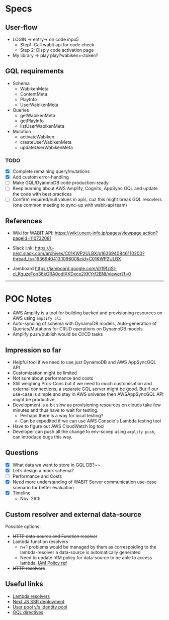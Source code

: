 # Specs

## User-flow

- LOGIN -> entry-> on code inpu5
  - Step1: Call wabit api for code check
  - Step 2: Disply code activation page
- My library -> play play?wabiken=<token?

## GQL requirements

- Schema
  - WabikenMeta
  - ContentMeta
  - PlayInfo
  - UserWabikenMeta <DONE>
- Queries
  - getWabikenMeta <DONE>
  - getPlayInfo <DONE>
  - listUserWabikenMeta <DONE>
- Mutation
  - activateWabiken <DONE>
  - createUserWabikenMeta <DONE>
  - updateUserWabikenMeta <DONE>

### TODO

- [x] Complete remaining query/mutations
- [x] Add custom error-handling
- [ ] Make GQL/DyanmoDB code production-ready
- [ ] Keep learning about AWS Amplify, Cognito, AppSync GQL and update the code with best practices
- [ ] Confirm required/null values in apis, cuz this might break GQL resovlers (one common meeting to sync-up with wabit-api team)

## References

- Wiki for WABIT API:
  <https://wiki.unext-info.jp/pages/viewpage.action?pageId=110732081>

- Slack link:
  <https://u-next.slack.com/archives/C01KWP2ULBX/p1636940846110200?thread_ts=1636940413.109600&cid=C01KWP2ULBX>

- Jamboard
  <https://jamboard.google.com/d/19fziSl-cLKguzeTon36kORA0odIXKDxcp2XKYrf2BNI/viewer?f=0>

---

# POC Notes

- AWS Amplify is a tool for building backed and provisioning resources on AWS using `amplify cli`
- Auto-syncing of schema with DynamoDB models, Auto-generation of Queries/Mutations for CRUD operations on DynamoDB models
- Amplify push/publish would be CI/CD tasks

## Impression so far

- Helpful tool if we need to use just DynamoDB and AWS AppSyncGQL API
- Customization might be limited
- Not sure about performance and costs
- Still weighing Pros-Cons but if we need to much customisation and external connections, a separate GQL server might be good. But if our use-case is simple and stay in AWS universe then AWSAppSyncGQL API might be productive
- Development is a bit slow as provisioning resources on clouds take few minutes and thus have to wait for testing.
  - Perhaps there is a way for local testing?
  - Can be expedited if we can use AWS Console's Lambda testing tool
- Have to figure out AWS CloudWatch log tool
- Developer can push all the change to env-scoep using `amplify push`, can introduce bugs this way.

## Questions

- [x] What data we want to store in GQL DB?~~
- [x] Let’s design a mock schema?
- [ ] Performance and Costs
- [x] Need more understanding of WABIT Server communication use-case scenario for better evaluation
- [x] Timeline
  - Nov. 29th

## Custom resolver and external data-source

Possible options:

- ~~HTTP data-source and Function resolver~~
- Lambda function resolvers
  - n+1 problems would be managed by them as correspoiding to the lambda-resolver a data-source is automatically generated
  - Need to update IAM policy for data-source to be able to access lambda. [IAM Policy ref](https://docs.aws.amazon.com/appsync/latest/devguide/tutorial-lambda-resolvers.html)
- ~~HTTP resolvers~~

## Useful links

- [Lambda resolvers](https://docs.amplify.aws/guides/api-graphql/lambda-resolvers/q/platform/js/#querying-the-graphql-api)
- [Next JS SSR deployment](https://docs.aws.amazon.com/ja_jp/amplify/latest/userguide/server-side-rendering-amplify.html#ssr-Amplify-support)
- [User pool v/s Identity pool](https://medium.com/swlh/amazon-cognito-what-is-the-difference-between-user-pool-and-identity-pool-ff0c71d79ca7)
- [GQL directives](https://docs.amplify.aws/cli/graphql-transformer/directives/)
